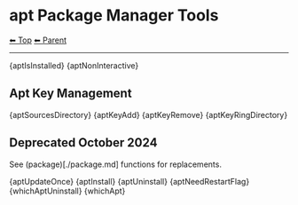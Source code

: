 # apt Package Manager Tools

<!-- TEMPLATE header 2 -->
[⬅ Top](index.md) [⬅ Parent ](../index.md)
<hr />

{aptIsInstalled}
{aptNonInteractive}

## Apt Key Management

{aptSourcesDirectory}
{aptKeyAdd}
{aptKeyRemove}
{aptKeyRingDirectory}

## Deprecated October 2024

See (package)[./package.md] functions for replacements.

{aptUpdateOnce}
{aptInstall}
{aptUninstall}
{aptNeedRestartFlag}
{whichAptUninstall}
{whichApt}
